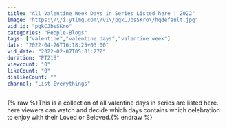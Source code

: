 ```yaml
---
title: "All Valentine Week Days in Series Listed here | 2022"
image: "https:\/\/i.ytimg.com\/vi\/pgkCJbsSKro\/hqdefault.jpg"
vid_id: "pgkCJbsSKro"
categories: "People-Blogs"
tags: ["valentine","valentine days","valentine week"]
date: "2022-04-26T16:18:25+03:00"
vid_date: "2022-02-07T05:01:27Z"
duration: "PT21S"
viewcount: "0"
likeCount: "0"
dislikeCount: ""
channel: "List Everythings"
---
```

{% raw %}This is a collection of all valentine days in series are listed here. here viewers can watch and decide which days contains which celebration to enjoy with their Loved or Beloved.{% endraw %}

